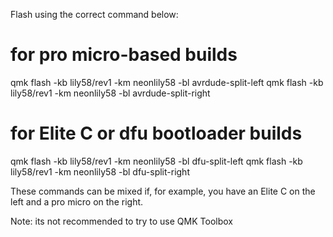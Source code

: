 Flash using the correct command below:

# for pro micro-based builds
qmk flash -kb lily58/rev1 -km neonlily58 -bl avrdude-split-left
qmk flash -kb lily58/rev1 -km neonlily58 -bl avrdude-split-right

# for Elite C or dfu bootloader builds
qmk flash -kb lily58/rev1 -km neonlily58 -bl dfu-split-left
qmk flash -kb lily58/rev1 -km neonlily58 -bl dfu-split-right

These commands can be mixed if, for example, you have an Elite C on the left and a pro micro on the right.

Note: its not recommended to try to use QMK Toolbox
